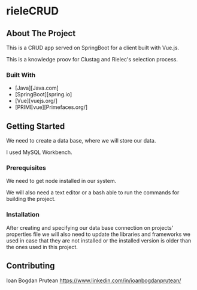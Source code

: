 # rieleCRUD
<!-- ABOUT THE PROJECT -->
## About The Project

This is a CRUD app served on SpringBoot for a client built with Vue.js.

This is a knowledge proov for Clustag and Rielec's selection process.

### Built With

* [Java][Java.com]
* [SpringBoot][spring.io]
* [Vue][vuejs.org/]
* [PRIMEvue][Primefaces.org/]





<!-- GETTING STARTED -->
## Getting Started

We need to create a data base, where we will store our data.

I used MySQL Workbench.

### Prerequisites

We need to get node installed in our system.

We will also need a text editor or a bash able to run the commands for building the project.

### Installation

After creating and specifying our data base connection on projects' properties file we will also need to update the libraries and frameworks we used in case
that they are not installed or the installed version is older than the ones used in this project.



<!-- CONTRIBUTING -->
## Contributing

Ioan Bogdan Prutean https://www.linkedin.com/in/ioanbogdanprutean/



